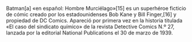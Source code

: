 Batman[a]​ «en español: Hombre Murciélago»[15]​ es un superhéroe ficticio de cómic creado por los estadounidenses Bob Kane y Bill Finger,[16]​ y propiedad de DC Comics. 
Apareció por primera vez en la historia titulada «El caso del sindicato químico» de la revista Detective Comics N.º 27, lanzada por la editorial National Publications el 30 de marzo de 1939.
